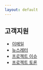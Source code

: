 ```yaml
---
layout: default
---
```

## 고객지원

<ul>
    <li>
    <a href="mailto:project.zzom@gmail.com" target="_blank">이메일</a>
    </li>
    <li>
    <a href="https://page.stibee.com/subscriptions/112756?groupIds=108084" target="_blank">뉴스레터</a>
    </li>
    <li>
    <a href="https://github.com/project-zzom/graphic-recording/issues" target="_blank">프로젝트 이슈</a>
    </li>
    <li>
    <a href="https://github.com/project-zzom/graphic-recording/discussions" target="_blank">프로젝트 토론</a>
    </li>
</ul>